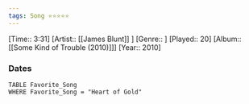 ```yaml
---
tags: Song ⭐⭐⭐⭐⭐ 
---
```

[Time:: 3:31]
[Artist:: [[James Blunt]] ]
[Genre:: ]
[Played:: 20]
[Album:: [[Some Kind of Trouble (2010)]]]
[Year:: 2010]
### Dates
````dataview
TABLE Favorite_Song
WHERE Favorite_Song = "Heart of Gold"
````